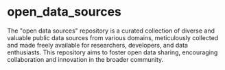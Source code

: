 # open_data_sources
The "open data sources" repository is a curated collection of diverse and valuable public data sources from various domains, meticulously collected and made freely available for researchers, developers, and data enthusiasts. This repository aims to foster open data sharing, encouraging collaboration and innovation in the broader community.
